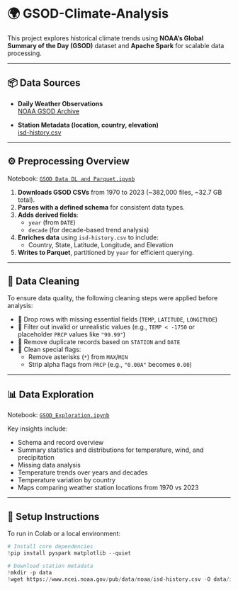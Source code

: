 # 🌍 GSOD-Climate-Analysis

This project explores historical climate trends using **NOAA’s Global Summary of the Day (GSOD)** dataset and **Apache Spark** for scalable data processing.

---

## 📦 Data Sources

- **Daily Weather Observations**  
  [NOAA GSOD Archive](https://www.ncei.noaa.gov/data/global-summary-of-the-day/access/)

- **Station Metadata (location, country, elevation)**  
  [isd-history.csv](https://www.ncei.noaa.gov/pub/data/noaa/isd-history.csv)

---

## ⚙ Preprocessing Overview

Notebook: [`GSOD Data DL and Parquet.ipynb`](notebooks/GSOD%20Data%20DL%20and%20Parquet.ipynb)

1. **Downloads GSOD CSVs** from 1970 to 2023 (~382,000 files, ~32.7 GB total).
2. **Parses with a defined schema** for consistent data types.
3. **Adds derived fields**:
   - `year` (from `DATE`)
   - `decade` (for decade-based trend analysis)
4. **Enriches data** using `isd-history.csv` to include:
   - Country, State, Latitude, Longitude, and Elevation
5. **Writes to Parquet**, partitioned by `year` for efficient querying.

---

## 🧹 Data Cleaning

To ensure data quality, the following cleaning steps were applied before analysis:

- 🔸 Drop rows with missing essential fields (`TEMP`, `LATITUDE`, `LONGITUDE`)
- 🔸 Filter out invalid or unrealistic values (e.g., `TEMP < -1750` or placeholder `PRCP` values like `"99.99"`)
- 🔸 Remove duplicate records based on `STATION` and `DATE`
- 🔸 Clean special flags:
  - Remove asterisks (`*`) from `MAX`/`MIN`
  - Strip alpha flags from `PRCP` (e.g., `"0.00A"` becomes `0.00`)

---

## 📊 Data Exploration

Notebook: [`GSOD_Exploration.ipynb`](notebooks/GSOD_Exploration.ipynb)

Key insights include:

- Schema and record overview
- Summary statistics and distributions for temperature, wind, and precipitation
- Missing data analysis
- Temperature trends over years and decades
- Temperature variation by country
- Maps comparing weather station locations from 1970 vs 2023

---

## 🚀 Setup Instructions

To run in Colab or a local environment:

```python
# Install core dependencies
!pip install pyspark matplotlib --quiet

# Download station metadata
!mkdir -p data
!wget https://www.ncei.noaa.gov/pub/data/noaa/isd-history.csv -O data/isd-history.csv
